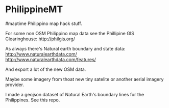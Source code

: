 PhilippineMT
============

#maptime Philippino map hack stuff.

For some non OSM Philippino map data see the Phillipine GIS Clearinghouse: http://philgis.org/

As always there's Natural earth boundary and state data: http://www.naturalearthdata.com/
http://www.naturalearthdata.com/features/

And export a lot of the new OSM data.

Maybe some imagery from thoat new tiny satelite or another aerial imagery provider.

I made a geojson dataset of Natural Earth's boundary lines for the Philippines. See this repo.



